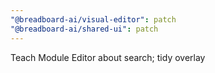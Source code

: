 ```yaml
---
"@breadboard-ai/visual-editor": patch
"@breadboard-ai/shared-ui": patch
---
```


Teach Module Editor about search; tidy overlay
